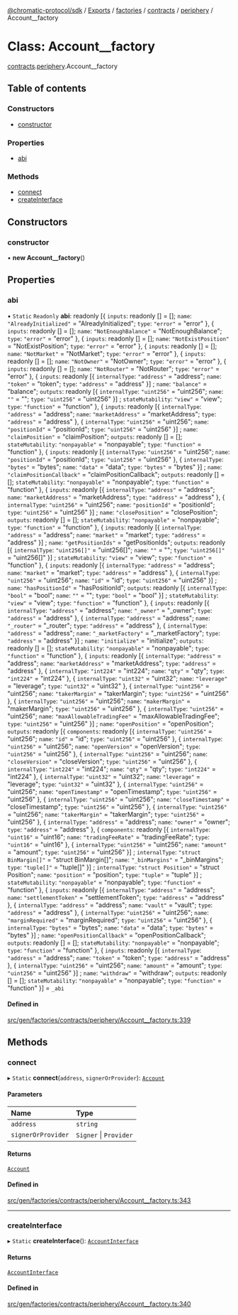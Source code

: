 [@chromatic-protocol/sdk](../README.md) / [Exports](../modules.md) / [factories](../modules/factories.md) / [contracts](../modules/factories.contracts.md) / [periphery](../modules/factories.contracts.periphery.md) / Account\_\_factory

# Class: Account\_\_factory

[contracts](../modules/factories.contracts.md).[periphery](../modules/factories.contracts.periphery.md).Account__factory

## Table of contents

### Constructors

- [constructor](factories.contracts.periphery.Account__factory.md#constructor)

### Properties

- [abi](factories.contracts.periphery.Account__factory.md#abi)

### Methods

- [connect](factories.contracts.periphery.Account__factory.md#connect)
- [createInterface](factories.contracts.periphery.Account__factory.md#createinterface)

## Constructors

### constructor

• **new Account__factory**()

## Properties

### abi

▪ `Static` `Readonly` **abi**: readonly [{ `inputs`: readonly [] = []; `name`: ``"AlreadyInitialized"`` = "AlreadyInitialized"; `type`: ``"error"`` = "error" }, { `inputs`: readonly [] = []; `name`: ``"NotEnoughBalance"`` = "NotEnoughBalance"; `type`: ``"error"`` = "error" }, { `inputs`: readonly [] = []; `name`: ``"NotExistPosition"`` = "NotExistPosition"; `type`: ``"error"`` = "error" }, { `inputs`: readonly [] = []; `name`: ``"NotMarket"`` = "NotMarket"; `type`: ``"error"`` = "error" }, { `inputs`: readonly [] = []; `name`: ``"NotOwner"`` = "NotOwner"; `type`: ``"error"`` = "error" }, { `inputs`: readonly [] = []; `name`: ``"NotRouter"`` = "NotRouter"; `type`: ``"error"`` = "error" }, { `inputs`: readonly [{ `internalType`: ``"address"`` = "address"; `name`: ``"token"`` = "token"; `type`: ``"address"`` = "address" }] ; `name`: ``"balance"`` = "balance"; `outputs`: readonly [{ `internalType`: ``"uint256"`` = "uint256"; `name`: ``""`` = ""; `type`: ``"uint256"`` = "uint256" }] ; `stateMutability`: ``"view"`` = "view"; `type`: ``"function"`` = "function" }, { `inputs`: readonly [{ `internalType`: ``"address"`` = "address"; `name`: ``"marketAddress"`` = "marketAddress"; `type`: ``"address"`` = "address" }, { `internalType`: ``"uint256"`` = "uint256"; `name`: ``"positionId"`` = "positionId"; `type`: ``"uint256"`` = "uint256" }] ; `name`: ``"claimPosition"`` = "claimPosition"; `outputs`: readonly [] = []; `stateMutability`: ``"nonpayable"`` = "nonpayable"; `type`: ``"function"`` = "function" }, { `inputs`: readonly [{ `internalType`: ``"uint256"`` = "uint256"; `name`: ``"positionId"`` = "positionId"; `type`: ``"uint256"`` = "uint256" }, { `internalType`: ``"bytes"`` = "bytes"; `name`: ``"data"`` = "data"; `type`: ``"bytes"`` = "bytes" }] ; `name`: ``"claimPositionCallback"`` = "claimPositionCallback"; `outputs`: readonly [] = []; `stateMutability`: ``"nonpayable"`` = "nonpayable"; `type`: ``"function"`` = "function" }, { `inputs`: readonly [{ `internalType`: ``"address"`` = "address"; `name`: ``"marketAddress"`` = "marketAddress"; `type`: ``"address"`` = "address" }, { `internalType`: ``"uint256"`` = "uint256"; `name`: ``"positionId"`` = "positionId"; `type`: ``"uint256"`` = "uint256" }] ; `name`: ``"closePosition"`` = "closePosition"; `outputs`: readonly [] = []; `stateMutability`: ``"nonpayable"`` = "nonpayable"; `type`: ``"function"`` = "function" }, { `inputs`: readonly [{ `internalType`: ``"address"`` = "address"; `name`: ``"market"`` = "market"; `type`: ``"address"`` = "address" }] ; `name`: ``"getPositionIds"`` = "getPositionIds"; `outputs`: readonly [{ `internalType`: ``"uint256[]"`` = "uint256[]"; `name`: ``""`` = ""; `type`: ``"uint256[]"`` = "uint256[]" }] ; `stateMutability`: ``"view"`` = "view"; `type`: ``"function"`` = "function" }, { `inputs`: readonly [{ `internalType`: ``"address"`` = "address"; `name`: ``"market"`` = "market"; `type`: ``"address"`` = "address" }, { `internalType`: ``"uint256"`` = "uint256"; `name`: ``"id"`` = "id"; `type`: ``"uint256"`` = "uint256" }] ; `name`: ``"hasPositionId"`` = "hasPositionId"; `outputs`: readonly [{ `internalType`: ``"bool"`` = "bool"; `name`: ``""`` = ""; `type`: ``"bool"`` = "bool" }] ; `stateMutability`: ``"view"`` = "view"; `type`: ``"function"`` = "function" }, { `inputs`: readonly [{ `internalType`: ``"address"`` = "address"; `name`: ``"_owner"`` = "\_owner"; `type`: ``"address"`` = "address" }, { `internalType`: ``"address"`` = "address"; `name`: ``"_router"`` = "\_router"; `type`: ``"address"`` = "address" }, { `internalType`: ``"address"`` = "address"; `name`: ``"_marketFactory"`` = "\_marketFactory"; `type`: ``"address"`` = "address" }] ; `name`: ``"initialize"`` = "initialize"; `outputs`: readonly [] = []; `stateMutability`: ``"nonpayable"`` = "nonpayable"; `type`: ``"function"`` = "function" }, { `inputs`: readonly [{ `internalType`: ``"address"`` = "address"; `name`: ``"marketAddress"`` = "marketAddress"; `type`: ``"address"`` = "address" }, { `internalType`: ``"int224"`` = "int224"; `name`: ``"qty"`` = "qty"; `type`: ``"int224"`` = "int224" }, { `internalType`: ``"uint32"`` = "uint32"; `name`: ``"leverage"`` = "leverage"; `type`: ``"uint32"`` = "uint32" }, { `internalType`: ``"uint256"`` = "uint256"; `name`: ``"takerMargin"`` = "takerMargin"; `type`: ``"uint256"`` = "uint256" }, { `internalType`: ``"uint256"`` = "uint256"; `name`: ``"makerMargin"`` = "makerMargin"; `type`: ``"uint256"`` = "uint256" }, { `internalType`: ``"uint256"`` = "uint256"; `name`: ``"maxAllowableTradingFee"`` = "maxAllowableTradingFee"; `type`: ``"uint256"`` = "uint256" }] ; `name`: ``"openPosition"`` = "openPosition"; `outputs`: readonly [{ `components`: readonly [{ `internalType`: ``"uint256"`` = "uint256"; `name`: ``"id"`` = "id"; `type`: ``"uint256"`` = "uint256" }, { `internalType`: ``"uint256"`` = "uint256"; `name`: ``"openVersion"`` = "openVersion"; `type`: ``"uint256"`` = "uint256" }, { `internalType`: ``"uint256"`` = "uint256"; `name`: ``"closeVersion"`` = "closeVersion"; `type`: ``"uint256"`` = "uint256" }, { `internalType`: ``"int224"`` = "int224"; `name`: ``"qty"`` = "qty"; `type`: ``"int224"`` = "int224" }, { `internalType`: ``"uint32"`` = "uint32"; `name`: ``"leverage"`` = "leverage"; `type`: ``"uint32"`` = "uint32" }, { `internalType`: ``"uint256"`` = "uint256"; `name`: ``"openTimestamp"`` = "openTimestamp"; `type`: ``"uint256"`` = "uint256" }, { `internalType`: ``"uint256"`` = "uint256"; `name`: ``"closeTimestamp"`` = "closeTimestamp"; `type`: ``"uint256"`` = "uint256" }, { `internalType`: ``"uint256"`` = "uint256"; `name`: ``"takerMargin"`` = "takerMargin"; `type`: ``"uint256"`` = "uint256" }, { `internalType`: ``"address"`` = "address"; `name`: ``"owner"`` = "owner"; `type`: ``"address"`` = "address" }, { `components`: readonly [{ `internalType`: ``"uint16"`` = "uint16"; `name`: ``"tradingFeeRate"`` = "tradingFeeRate"; `type`: ``"uint16"`` = "uint16" }, { `internalType`: ``"uint256"`` = "uint256"; `name`: ``"amount"`` = "amount"; `type`: ``"uint256"`` = "uint256" }] ; `internalType`: ``"struct BinMargin[]"`` = "struct BinMargin[]"; `name`: ``"_binMargins"`` = "\_binMargins"; `type`: ``"tuple[]"`` = "tuple[]" }] ; `internalType`: ``"struct Position"`` = "struct Position"; `name`: ``"position"`` = "position"; `type`: ``"tuple"`` = "tuple" }] ; `stateMutability`: ``"nonpayable"`` = "nonpayable"; `type`: ``"function"`` = "function" }, { `inputs`: readonly [{ `internalType`: ``"address"`` = "address"; `name`: ``"settlementToken"`` = "settlementToken"; `type`: ``"address"`` = "address" }, { `internalType`: ``"address"`` = "address"; `name`: ``"vault"`` = "vault"; `type`: ``"address"`` = "address" }, { `internalType`: ``"uint256"`` = "uint256"; `name`: ``"marginRequired"`` = "marginRequired"; `type`: ``"uint256"`` = "uint256" }, { `internalType`: ``"bytes"`` = "bytes"; `name`: ``"data"`` = "data"; `type`: ``"bytes"`` = "bytes" }] ; `name`: ``"openPositionCallback"`` = "openPositionCallback"; `outputs`: readonly [] = []; `stateMutability`: ``"nonpayable"`` = "nonpayable"; `type`: ``"function"`` = "function" }, { `inputs`: readonly [{ `internalType`: ``"address"`` = "address"; `name`: ``"token"`` = "token"; `type`: ``"address"`` = "address" }, { `internalType`: ``"uint256"`` = "uint256"; `name`: ``"amount"`` = "amount"; `type`: ``"uint256"`` = "uint256" }] ; `name`: ``"withdraw"`` = "withdraw"; `outputs`: readonly [] = []; `stateMutability`: ``"nonpayable"`` = "nonpayable"; `type`: ``"function"`` = "function" }] = `_abi`

#### Defined in

[src/gen/factories/contracts/periphery/Account__factory.ts:339](https://github.com/chromatic-protocol/sdk/blob/10aa618/src/gen/factories/contracts/periphery/Account__factory.ts#L339)

## Methods

### connect

▸ `Static` **connect**(`address`, `signerOrProvider`): [`Account`](../interfaces/contracts.periphery.Account.md)

#### Parameters

| Name | Type |
| :------ | :------ |
| `address` | `string` |
| `signerOrProvider` | `Signer` \| `Provider` |

#### Returns

[`Account`](../interfaces/contracts.periphery.Account.md)

#### Defined in

[src/gen/factories/contracts/periphery/Account__factory.ts:343](https://github.com/chromatic-protocol/sdk/blob/10aa618/src/gen/factories/contracts/periphery/Account__factory.ts#L343)

___

### createInterface

▸ `Static` **createInterface**(): [`AccountInterface`](../interfaces/AccountInterface.md)

#### Returns

[`AccountInterface`](../interfaces/AccountInterface.md)

#### Defined in

[src/gen/factories/contracts/periphery/Account__factory.ts:340](https://github.com/chromatic-protocol/sdk/blob/10aa618/src/gen/factories/contracts/periphery/Account__factory.ts#L340)
